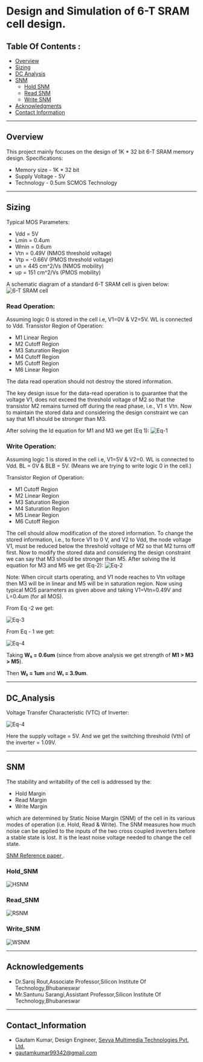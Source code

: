 #  Design and Simulation of 6-T SRAM cell design. 
## Table Of Contents :
 - [Overview](#Overview)
 - [Sizing](#Sizing)
 - [DC Analysis](#DC_Analysis)
 - [SNM](#SNM)
     - [Hold SNM](#Hold_SNM)
     - [Read SNM](#Read_SNM)
     - [Write SNM](#Write_SNM)
 - [Acknowledgments](#Acknowledgements)
 - [Contact Information](#Contact_Information)
 
---
## Overview
This project mainly focuses on the design of 1K * 32 bit 6-T SRAM memory design.
Specifications:
 - Memory size - 1K * 32 bit
 - Supply Voltage - 5V
 - Technology - 0.5um SCMOS Technology

---
## Sizing
Typical MOS Parameters:
-   Vdd = 5V
-   Lmin = 0.4um
-   Wmin = 0.6um
-   Vtn = 0.49V (NMOS threshold voltage)
-   Vtp = -0.66V (PMOS threshold voltage)
-   un = 445 cm^2/Vs (NMOS mobility)
-   up = 151 cm^2/Vs (PMOS mobility)

A schematic diagram of a standard 6-T SRAM cell is given below:
![6-T SRAM cell](https://github.com/gautam19499/6-T-SRAM-cell-design/blob/main/6-T%20SRAM%20cell.jpg)

### Read Operation:
Assuming logic 0 is stored in the cell i.e, V1=0V & V2=5V.
WL is connected to Vdd.
Transistor Region of Operation:

-   M1  Linear Region  
-   M2  Cutoff Region
-   M3  Saturation Region
-   M4  Cutoff Region
-   M5  Cutoff Region
-   M6  Linear Region

The data read operation should not destroy the stored information.

The key design issue for the data-read operation is to guarantee that the voltage V1, does not exceed the threshold voltage of M2 so that the transistor M2 remains turned off during the read phase, i.e., V1 ≤ Vtn.
Now to maintain the stored data and considering the design constraint we can say that M1 should be stronger than M3.

After solving the Id equation for M1 and M3 we get (Eq 1):
![Eq-1](https://github.com/gautam19499/6-T-SRAM-cell-design/blob/main/Eq-1.jpeg)

### Write Operation:
Assuming logic 1 is stored in the cell i.e, V1=5V & V2=0.
WL is connected to Vdd.
BL = 0V & BLB = 5V. (Means we are trying to write logic 0 in the cell.)

Transistor Region of Operation:

-   M1  Cutoff Region
-   M2  Linear Region
-   M3  Saturation Region
-   M4  Saturation Region
-   M5  Linear Region
-   M6  Cutoff Region

The cell should allow modification of the stored information.
To change the stored information, i.e., to force V1 to 0 V, and V2 to Vdd, the
node voltage V1, must be reduced below  the threshold voltage of M2 so that M2 turns off first.
Now to modify the stored data and considering the design constraint we can say that M3 should be stronger than M5.
After solving the Id equation for M3 and M5 we get (Eq-2):
![Eq-2](https://github.com/gautam19499/6-T-SRAM-cell-design/blob/main/Eq-2.jpeg)

Note: When circuit starts operating, and V1 node reaches to Vtn voltage then M3 will be in linear and M5 will be in saturation region.
Now using typical MOS parameters as given above and taking V1=Vtn=0.49V and L=0.4um (for all MOS).

From Eq -2 we get:

![Eq-3](https://github.com/gautam19499/6-T-SRAM-cell-design/blob/main/Eq-3.jpeg)

From Eq - 1 we get:

![Eq-4](https://github.com/gautam19499/6-T-SRAM-cell-design/blob/main/Eq-4.jpeg)

Taking **W₅ = 0.6um** (since from above analysis we get strength of **M1 > M3 > M5**).

Then **W₃ = 1um** and **W₁ = 3.9um**.

---
## DC_Analysis
Voltage Transfer Characteristic (VTC) of Inverter:

![Eq-4](https://github.com/gautam19499/6-T-SRAM-cell-design/blob/main/VTC_inverter.jpeg)

Here the supply voltage = 5V.
And we get the switching threshold (Vth) of the inverter = 1.09V.

---
## SNM
The stability and writability of the cell is addressed by the:
 - Hold Margin
 - Read Margin
 - Write Margin
 
 which are determined by Static Noise Margin (SNM) of the cell in its various modes of operation (i.e. Hold, Read & Write).
 The SNM measures how much noise can be applied to the inputs of the two cross coupled inverters before a stable state is lost.
 It is the least noise voltage needed to change the cell state.
 
[SNM Reference paper ](https://github.com/gautam19499/6-T-SRAM-cell-design/blob/main/SNM.pdf).

### Hold_SNM

![HSNM](https://github.com/gautam19499/6-T-SRAM-cell-design/blob/main/HSNM.jpeg)

### Read_SNM

![RSNM](https://github.com/gautam19499/6-T-SRAM-cell-design/blob/main/RSNM.jpeg)

### Write_SNM

![WSNM](https://github.com/gautam19499/6-T-SRAM-cell-design/blob/main/WSNM.jpeg)

---
## Acknowledgements

 -   Dr.Saroj Rout,Associate Professor,Silicon Institute Of Technology,Bhubaneswar
-   Mr.Santunu Sarangi,Assistant Professor,Silicon Institute Of Technology,Bhubaneswar

---
## Contact_Information

 - Gautam Kumar, Design Engineer, [Sevya Multimedia Technologies Pvt. Ltd.](https://sevyamultimedia.com/)
 - gautamkumar99342@gmail.com



